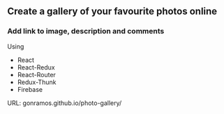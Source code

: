 ## Create a gallery of your favourite photos online
### Add link to image, description and comments

Using
* React
* React-Redux
* React-Router
* Redux-Thunk
* Firebase

URL: gonramos.github.io/photo-gallery/

